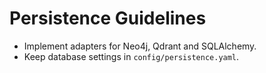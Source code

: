 # Persistence Guidelines
- Implement adapters for Neo4j, Qdrant and SQLAlchemy.
- Keep database settings in `config/persistence.yaml`.

